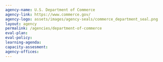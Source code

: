 ```yaml
---
agency-name: U.S. Department of Commerce
agency-link: https://www.commerce.gov/
agency-logo: assets/images/agency-seals/commerce_department_seal.png
layout: agency
permalink: /agencies/department-of-commerce
eval-plan:
eval-policy:
learning-agenda:
capacity-assesment:
agency-offices:
---
```

